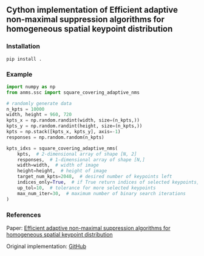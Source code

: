 ## Cython implementation of Efficient adaptive non-maximal suppression algorithms for homogeneous spatial keypoint distribution

### Installation

```shell
pip install .
```

### Example

```python
import numpy as np
from anms.ssc import square_covering_adaptive_nms

# randomly generate data
n_kpts = 10000
width, height = 960, 720
kpts_x = np.random.randint(width, size=(n_kpts,))
kpts_y = np.random.randint(height, size=(n_kpts,))
kpts = np.stack([kpts_x, kpts_y], axis=-1)
responses = np.random.random(n_kpts)

kpts_idxs = square_covering_adaptive_nms(
    kpts,  # 2-dimensional array of shape [N, 2]
    responses,  # 1-dimensional array of shape [N,]
    width=width,  # width of image
    height=height,  # height of image
    target_num_kpts=2048,  # desired number of keypoints left
    indices_only=True,  # if True return indices of selected keypoints, else return selected keypoints
    up_tol=10,  # tolerance for more selected keypoints
    max_num_iter=30,  # maximum number of binary search iterations
)
```

### References

Paper: [Efficient adaptive non-maximal suppression algorithms for homogeneous spatial keypoint distribution](https://www.researchgate.net/publication/323388062_Efficient_adaptive_non-maximal_suppression_algorithms_for_homogeneous_spatial_keypoint_distribution)

Original implementation: [GitHub](https://github.com/BAILOOL/ANMS-Codes)